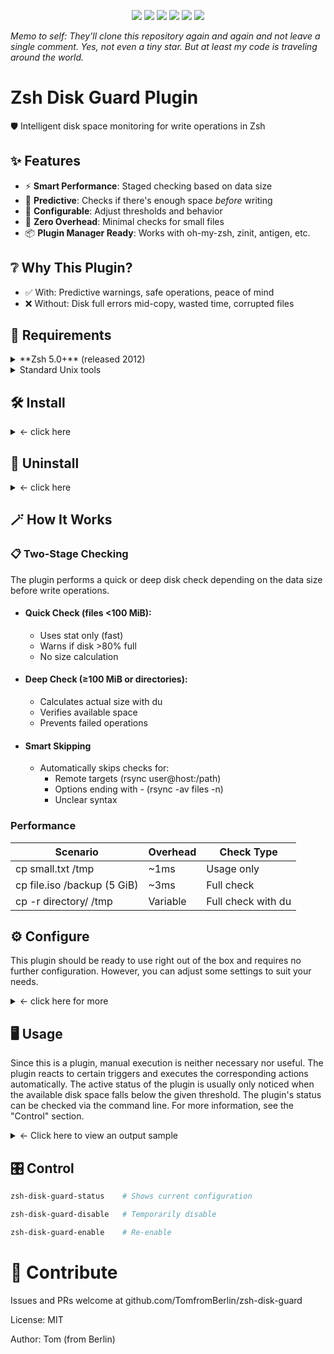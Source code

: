 <p align="center">
  <img src="https://img.shields.io/badge/Zsh%20Plugin-zsh--disk--guard-blue?style=plastic">
  <img src="https://img.shields.io/badge/zsh%20version-%E2%89%A55.0-blue?style=plastic">
  <img src="https://img.shields.io/badge/platform-Linux%20%7C%20macOS%20%7C%20BSD-lightgrey?style=plastic">
  <img src="https://img.shields.io/badge/license-MIT-green?style=plastic">
  <img src="https://img.shields.io/github/stars/TomfromBerlin/zsh-disk-guard?style=plastic">
  <img src="https://img.shields.io/github/downloads/TomfromBerlin/zsh-disk-guard/total?style=plastic&labelColor=grey&color=blue">
  </p>
  
_Memo to self: They'll clone this repository again and again and not leave a single comment. Yes, not even a tiny star. But at least my code is traveling around the world._

<!--
![GitHub Downloads (all assets, all releases)](https://img.shields.io/github/downloads/TomfromBerlin/zsh-disk-guard/total?style=plastic&labelColor=grey&color=blue)
-->

# Zsh Disk Guard Plugin

🛡️ Intelligent disk space monitoring for write operations in Zsh

## ✨ Features

- ⚡ **Smart Performance**: Staged checking based on data size
- 🎯 **Predictive**: Checks if there's enough space *before* writing
- 🔧 **Configurable**: Adjust thresholds and behavior
- 🚀 **Zero Overhead**: Minimal checks for small files
- 📦 **Plugin Manager Ready**: Works with oh-my-zsh, zinit, antigen, etc.

## ❔ Why This Plugin?

- ✅ With: Predictive warnings, safe operations, peace of mind
- ❌ Without: Disk full errors mid-copy, wasted time, corrupted files


## 📝 Requirements

<details><summary>**Zsh 5.0+** (released 2012)</summary>
The version is checked when the plugin is loaded. If the version is too low, the plugin will not load. To manually check, run the following command at the command line:
   
  ```zsh
  echo $ZSH_VERSION
  ```
  
Upgrade: See [zsh.org](https://www.zsh.org/)
 </details>
 
<details><summary>Standard Unix tools</summary>

- df: Checks and displays the free disk space. Only mounted partitions are checked.
- stat: Used here to determine the file system status instead of the file status.
- du: Checks and displays the used disk space.

</details>

## 🛠️ Install
<details><summary> ← click here</summary>

Add to your `.zshrc`:

### ZSH Unplugged (my recommendation)

```zsh
# (Do not use the following 15 lines along with other plugin managers!)
# <------------------------------------------------------------------------------------>
# ZSH UNPLUGGED start
#
# where do you want to store your plugins?
ZPLUGINDIR=$HOME/.config/zsh/plugins
#
# get zsh_unplugged and store it with your other plugins and source it
if [[ ! -d $ZPLUGINDIR/zsh_unplugged ]]; then
  git clone --quiet https://github.com/mattmc3/zsh_unplugged $ZPLUGINDIR/zsh_unplugged
fi
source $ZPLUGINDIR/zsh_unplugged/zsh_unplugged.zsh
#
# extend fpath and load zsh-defer
fpath+=($ZPLUGINDIR/zsh-defer)
autoload -Uz zsh-defer
#
# make list of the Zsh plugins you use (Consider paying attention to the loading order)
repos=(
  # ... your other plugins ...
  TomfromBerlin/Zsh-Disk-Guard
)
```

Insert the following code block before `autoload -Uz promptinit && promptinit`

```
# tweak compinit
alias compinit='compinit-tweak'
compinit-tweak() {
grep -q "ZPLUGINDIR/*/*" <<< "${@}" && \compinit "${@}"
}
# now load plugins
plugin-load $repos
# ZSH UNPLUGGED end
# <------------------------------------------------------------------------------------>
```

💡 Best practice: place the second code block right before your prompt definitions and - as already mentioned - mandatory before `autoload -Uz promptinit && promptinit`.


Other pluginmanagers and frameworks:

### Antigen

add to your .zshrc:

```zsh
antigen bundle TomfromBerlin/zsh-disk-guard
```

### Oh-My-Zsh

Enter the following command on the command line and confirm with Return

```zsh
git clone https://github.com/TomfromBerlin/zsh-disk-guard ${ZSH_CUSTOM:-~/.oh-my-zsh/custom}/plugins/zsh-disk-guard
```

then add to your .zshrc:

```zsh
plugins=(... zsh-disk-guard)
```

### Zinit

add to your .zshrc:

```zsh
zinit light TomfromBerlin/zsh-disk-guard
```

You can load the plugin with any other pluginmanagers as well.

⚠️ **Regardless which pluginmanager you use, the plugin may interfere with other plugins that monitor disk operations or use the wrapped commands (*cp*, *mv*, *rsync*). ⚠️**

### manual call via the command line

```zsh
git clone https://github.com/TomfromBerlin/zsh-disk-guard ~/.config/zsh/plugins/zsh-disk-guard
source ~/.config/zsh/plugins/zsh-disk-guard/zsh-disk-guard.plugin.zsh
```

</details>

## 🧹 Uninstall

<details><summary> ← click here</summary>

Simply remove from your plugin list and restart Zsh.

### Temporary Disable

```zsh

zsh-disk-guard-disable

```

### To completely remove:

```zsh

zsh_disk_guard_plugin_unload
rm -rf ~/.config/zsh/plugins/zsh-disk-guard

```

</details>

## 🪄 How It Works

### 📋 Two-Stage Checking

The plugin performs a quick or deep disk check depending on the data size before write operations.

- #### Quick Check (files <100 MiB):

  - Uses stat only (fast)
  - Warns if disk >80% full
  - No size calculation

- #### Deep Check (≥100 MiB or directories):

  - Calculates actual size with du
  - Verifies available space
  - Prevents failed operations

- #### Smart Skipping
  
  - Automatically skips checks for:
    - Remote targets (rsync user@host:/path)
    - Options ending with - (rsync -av files -n)
    - Unclear syntax

### Performance

|Scenario|Overhead|Check Type|
|-|-|-|
| cp small.txt /tmp | ~1ms | Usage only |
| cp file.iso /backup (5 GiB) | ~3ms | Full check |
| cp -r directory/ /tmp| Variable | Full check with du |

## ⚙️ Configure

This plugin should be ready to use right out of the box and requires no further configuration. However, you can adjust some settings to suit your needs.

<details><summary> ← click here for more</summary>

```zsh
# Set these settings before loading the plugin.
# To do this, either find the relevant settings in the script's configuration section
# and change only the values ​​(do not export them within the script), or enter one or
# more of the following commands in the command line (and then export them):

# set disk usage warning threshold to 90% (default value: 80%)
export ZSH_DISK_GUARD_THRESHOLD=90

# set deep check threshold to 500 MiB (default value: 100 MiB)
export ZSH_DISK_GUARD_DEEP_THRESHOLD=$((500 * 1024 * 1024))

# Enable debug output (default value: 0)
export ZSH_DISK_GUARD_DEBUG=1

# disable plugin (default value: 1)
export ZSH_DISK_GUARD_ENABLED=0

# ──────────────────────────────────────────────────────────────────
# Only play around with the following settings if you really know what you're doing! I'm serious!

# commands to be wrapped, separated by spaces (default: "cp mv rsync")
export ZSH_DISK_GUARD_COMMANDS="cp mv rsync"

# However, if you want to change the default (not recommended!),
# further customization is required, i.e. you need to create suitable wrappers.
# See the _zsh_disk_guard_cp() function to see how this can be done.
# ──────────────────────────────────────────────────────────────────
```
</details>

## 🖥️ Usage

Since this is a plugin, manual execution is neither necessary nor useful. The plugin reacts to certain triggers and executes the corresponding actions automatically. The active status of the plugin is usually only noticed when the available disk space falls below the given threshold. The plugin's status can be checked via the command line. For more information, see the "Control" section.

<details><summary> ← Click here to view an output sample</summary>

```zsh

# Automatically checked
cp large-file.iso /backup/
# ⚠️  Warning: Partition /backup is 85% full!
# Continue anyway? [y/N]

# Prevents write if not enough space
mv bigdata/ /mnt/small-disk/
# ❌ ERROR: Not enough disk space on /mnt/small-disk!
#    Required: 5 GiB
#    Available: 3 GiB
#    Missing: 2048 MiB

# Smart: skips remote targets
rsync -av files/ user@remote:/backup/  # No local check

```
</details>

## 🎛️ Control

```zsh
zsh-disk-guard-status    # Shows current configuration
```

```zsh
zsh-disk-guard-disable   # Temporarily disable
```

```zsh
zsh-disk-guard-enable    # Re-enable
```


# 💬 Contribute
Issues and PRs welcome at github.com/TomfromBerlin/zsh-disk-guard

License: MIT

Author: Tom (from Berlin)
